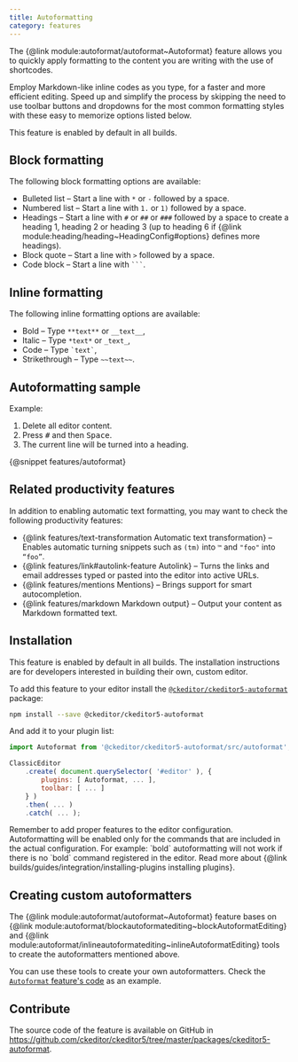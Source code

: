 ```yaml
---
title: Autoformatting
category: features
---
```


The {@link module:autoformat/autoformat~Autoformat} feature allows you to quickly apply formatting to the content you are writing with the use of shortcodes.

Employ Markdown-like inline codes as you type, for a faster and more efficient editing. Speed up and simplify the process by skipping the need to use toolbar buttons and dropdowns for the most common formatting styles with these easy to memorize options listed below.

<info-box info>
	This feature is enabled by default in all builds.
</info-box>

## Block formatting

The following block formatting options are available:

* Bulleted list &ndash; Start a line with `*` or `-` followed by a space.
* Numbered list &ndash; Start a line with `1.` or `1)` followed by a space.
* Headings &ndash; Start a line with `#` or `##` or `###` followed by a space to create a heading 1, heading 2 or heading 3 (up to heading 6 if {@link module:heading/heading~HeadingConfig#options} defines more headings).
* Block quote &ndash; Start a line with `>` followed by a space.
* Code block &ndash; Start a line with `` ``` ``.

## Inline formatting

The following inline formatting options are available:

* Bold &ndash; Type `**text**` or `__text__`,
* Italic &ndash; Type `*text*` or `_text_`,
* Code &ndash; Type ``` `text` ```,
* Strikethrough &ndash; Type `~~text~~`.

## Autoformatting sample

Example:

1. Delete all editor content.
2. Press <kbd>#</kbd> and then <kbd>Space</kbd>.
3. The current line will be turned into a heading.

{@snippet features/autoformat}

## Related productivity features

In addition to enabling automatic text formatting, you may want to check the following productivity features:

* {@link features/text-transformation Automatic text transformation} &ndash; Enables automatic turning snippets such as `(tm)` into `™` and `"foo"` into `“foo”`.
* {@link features/link#autolink-feature Autolink} &ndash; Turns the links and email addresses typed or pasted into the editor into active URLs.
* {@link features/mentions Mentions} &ndash; Brings support for smart autocompletion.
* {@link features/markdown Markdown output} &ndash; Output your content as Markdown formatted text.

## Installation

<info-box info>
	This feature is enabled by default in all builds. The installation instructions are for developers interested in building their own, custom editor.
</info-box>

To add this feature to your editor install the [`@ckeditor/ckeditor5-autoformat`](https://www.npmjs.com/package/@ckeditor/ckeditor5-autoformat) package:

```bash
npm install --save @ckeditor/ckeditor5-autoformat
```

And add it to your plugin list:

```js
import Autoformat from '@ckeditor/ckeditor5-autoformat/src/autoformat';

ClassicEditor
	.create( document.querySelector( '#editor' ), {
		plugins: [ Autoformat, ... ],
		toolbar: [ ... ]
	} )
	.then( ... )
	.catch( ... );
```

<info-box hint>
	Remember to add proper features to the editor configuration. Autoformatting will be enabled only for the commands that are included in the actual configuration. For example: `bold` autoformatting will not work if there is no `bold` command registered in the editor.
</info-box>

<info-box info>
	Read more about {@link builds/guides/integration/installing-plugins installing plugins}.
</info-box>

## Creating custom autoformatters

The {@link module:autoformat/autoformat~Autoformat} feature bases on {@link module:autoformat/blockautoformatediting~blockAutoformatEditing} and {@link module:autoformat/inlineautoformatediting~inlineAutoformatEditing} tools to create the autoformatters mentioned above.

You can use these tools to create your own autoformatters. Check the [`Autoformat` feature's code](https://github.com/ckeditor/ckeditor5/blob/master/packages/ckeditor5-autoformat/src/autoformat.js) as an example.

## Contribute

The source code of the feature is available on GitHub in https://github.com/ckeditor/ckeditor5/tree/master/packages/ckeditor5-autoformat.
